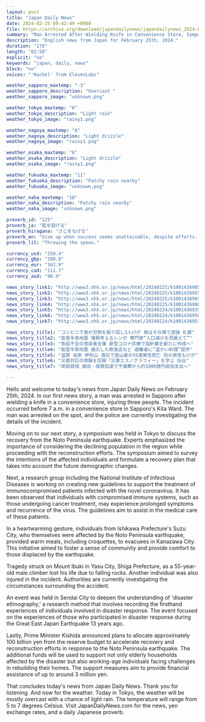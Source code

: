 ```yaml
---
layout: post
title: "Japan Daily News"
date: 2024-02-25 09:42:49 +0900
file: https://archive.org/download/japandailynews/japandailynews_2024-02-25.mp3
summary: "Man Arrested After Wielding Knife in Convenience Store, Symposium Discusses Recovery from Noto Peninsula Earthquake, & more…"
description: "English news from Japan for February 25th, 2024."
duration: "178"
length: "02:58"
explicit: "no"
keywords: "japan, daily, news"
block: "no"
voices: "'Rachel' from ElevenLabs"

weather_sapporo_maxtemp: "-3"
weather_sapporo_description: "Overcast "
weather_sapporo_image: "unknown.png"

weather_tokyo_maxtemp: "6"
weather_tokyo_description: "Light rain"
weather_tokyo_image: "rainy1.png"

weather_nagoya_maxtemp: "6"
weather_nagoya_description: "Light drizzle"
weather_nagoya_image: "rainy1.png"

weather_osaka_maxtemp: "6"
weather_osaka_description: "Light drizzle"
weather_osaka_image: "rainy1.png"

weather_fukuoka_maxtemp: "11"
weather_fukuoka_description: "Patchy rain nearby"
weather_fukuoka_image: "unknown.png"

weather_naha_maxtemp: "18"
weather_naha_description: "Patchy rain nearby"
weather_naha_image: "unknown.png"

proverb_id: "125"
proverb_ja: "匙を投げる"
proverb_hiragana: "さじをなげる"
proverb_en: "Give up when success seems unattainable, despite efforts. Throw in the towel."
proverb_lit: "Throwing the spoon."

currency_usd: "150.4"
currency_gbp: "190.8"
currency_eur: "162.9"
currency_cad: "111.7"
currency_aud: "98.9"

news_story_link1: "http://www3.nhk.or.jp/news/html/20240225/k10014369851000.html"
news_story_link2: "http://www3.nhk.or.jp/news/html/20240225/k10014369551000.html"
news_story_link3: "http://www3.nhk.or.jp/news/html/20240225/k10014369651000.html"
news_story_link4: "http://www3.nhk.or.jp/news/html/20240225/k10014369801000.html"
news_story_link5: "http://www3.nhk.or.jp/news/html/20240224/k10014369351000.html"
news_story_link6: "http://www3.nhk.or.jp/news/html/20240224/k10014369501000.html"
news_story_link7: "http://www3.nhk.or.jp/news/html/20240224/k10014369531000.html"

news_story_title1: "コンビニで男が刃物を振り回し3人けが 男はその場で逮捕 札幌"
news_story_title2: "能登半島地震 復興考えるシンポ 専門家“人口減少を見据えて”"
news_story_title3: "免疫不全の感染者支援 新型コロナ診療で指針案を新たに作成へ"
news_story_title4: "能登半島地震 被災した飲食店など 避難者に“温かい料理”提供"
news_story_title5: "滋賀 米原 伊吹山 落石で登山者の55歳男性死亡 別の男性もけが"
news_story_title6: "災害対応の体験を記録「災害エスノグラフィー」を学ぶ 仙台"
news_story_title7: "岸田首相 復旧・復興加速で予備費から約1000億円追加支出へ"

---
```


Hello and welcome to today's news from Japan Daily News on February 25th, 2024. In our first news story, a man was arrested in Sapporo after wielding a knife in a convenience store, injuring three people. The incident occurred before 7 a.m. in a convenience store in Sapporo's Kita Ward. The man was arrested on the spot, and the police are currently investigating the details of the incident.

Moving on to our next story, a symposium was held in Tokyo to discuss the recovery from the Noto Peninsula earthquake. Experts emphasized the importance of considering the declining population in the region while proceeding with the reconstruction efforts. The symposium aimed to survey the intentions of the affected individuals and formulate a recovery plan that takes into account the future demographic changes.

Next, a research group including the National Institute of Infectious Diseases is working on creating new guidelines to support the treatment of immunocompromised patients infected with the novel coronavirus. It has been observed that individuals with compromised immune systems, such as those undergoing cancer treatment, may experience prolonged symptoms and recurrence of the virus. The guidelines aim to assist in the medical care of these patients.

In a heartwarming gesture, individuals from Ishikawa Prefecture's Suzu City, who themselves were affected by the Noto Peninsula earthquake, provided warm meals, including croquettes, to evacuees in Kanazawa City. This initiative aimed to foster a sense of community and provide comfort to those displaced by the earthquake.

Tragedy struck on Mount Ibuki in Yasu City, Shiga Prefecture, as a 55-year-old male climber lost his life due to falling rocks. Another individual was also injured in the incident. Authorities are currently investigating the circumstances surrounding the accident.

An event was held in Sendai City to deepen the understanding of 'disaster ethnography,' a research method that involves recording the firsthand experiences of individuals involved in disaster response. The event focused on the experiences of those who participated in disaster response during the Great East Japan Earthquake 13 years ago.

Lastly, Prime Minister Kishida announced plans to allocate approximately 100 billion yen from the reserve budget to accelerate recovery and reconstruction efforts in response to the Noto Peninsula earthquake. The additional funds will be used to support not only elderly households affected by the disaster but also working-age individuals facing challenges in rebuilding their homes. The support measures aim to provide financial assistance of up to around 3 million yen.

That concludes today's news from Japan Daily News. Thank you for listening. And now for the weather. Today in Tokyo, the weather will be mostly overcast with a chance of light rain. The temperature will range from 5 to 7 degrees Celsius.  Visit JapanDailyNews.com for the news, yen exchange rates, and a daily Japanese proverb.
